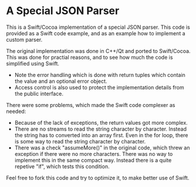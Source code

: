 A Special JSON Parser
=====================

This is a Swift/Cocoa implementation of a special JSON parser. This code is provided as a Swift code example, and as an example how to implement a custom parser.

The original implementation was done in C++/Qt and ported to Swift/Cocoa. This was done for practial reasons, and to see how much the code is simplified using Swift.

- Note the error handling which is done with return tuples which contain the value and an optional error object.
- Access control is also used to protect the implementation details from the public interface.

There were some problems, which made the Swift code complexer as needed:

- Because of the lack of exceptions, the return values got more complex.
- There are no streams to read the string character by character. Instead the string has to converted into an array first. Even in the for loop, there is some way to read the string character by character.
- There was a check "assumeMore()" in the original code, which threw an exception if there were no more characters. There was no way to implement this in the same compact way. Instead there is a quite repetive "if", which tests this condition.

Feel free to fork this code and try to optimize it, to make better use of Swift.
